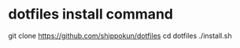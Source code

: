 # dotfiles install command

git clone https://github.com/shippokun/dotfiles
cd dotfiles
./install.sh

